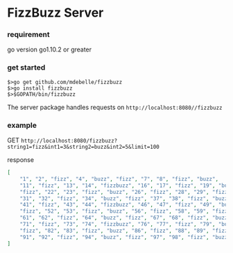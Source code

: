 FizzBuzz Server
===

### requirement
go version go1.10.2 or greater

### get started
```
$>go get github.com/mdebelle/fizzbuzz
$>go install fizzbuzz
$>$GOPATH/bin/fizzbuzz
```

The server package handles requests on `http://localhost:8080//fizzbuzz`

### example

GET `http://localhost:8080/fizzbuzz?string1=fizz&int1=3&string2=buzz&int2=5&limit=100`

response
```json
[
    "1", "2", "fizz", "4", "buzz", "fizz", "7", "8", "fizz", "buzz",
    "11", "fizz", "13", "14", "fizzbuzz", "16", "17", "fizz", "19", "buzz",
    "fizz", "22", "23", "fizz", "buzz", "26", "fizz", "28", "29", "fizzbuzz",
    "31", "32", "fizz", "34", "buzz", "fizz", "37", "38", "fizz", "buzz",
    "41", "fizz", "43", "44", "fizzbuzz", "46", "47", "fizz", "49", "buzz",
    "fizz", "52", "53", "fizz", "buzz", "56", "fizz", "58", "59", "fizzbuzz",
    "61", "62", "fizz", "64", "buzz", "fizz", "67", "68", "fizz", "buzz",
    "71", "fizz", "73", "74", "fizzbuzz", "76", "77", "fizz", "79", "buzz",
    "fizz", "82", "83", "fizz", "buzz", "86", "fizz", "88", "89", "fizzbuzz",
    "91", "92", "fizz", "94", "buzz", "fizz", "97", "98", "fizz", "buzz"
]
```

